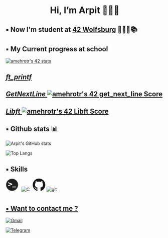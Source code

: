 <h1 align="center"> Hi, I’m Arpit 🙋🏻‍♂️ </h1>

## ▪️ Now I'm student at [42 Wolfsburg](https://42wolfsburg.de) 👨🏻‍💻📚 

## ▪️ My Current progress at school
[![amehrotr's 42 stats](https://badge42.vercel.app/api/v2/clj2uwdhc004908lhti0soiio/stats?cursusId=21&coalitionId=355)](https://profile.intra.42.fr/users/amehrotr)

## <a href='https://github.com/Arpit-42WOB/Arpit-42WOB/tree/main/Ft_Printf' target="ft_printf">*ft_printf*
## <a href='https://github.com/Arpit-42WOB/Arpit-42WOB/tree/main/Get_Next_Line' target="GetNextLine">*GetNextLine*    </a></a>[![amehrotr's 42 get_next_line Score](https://badge42.vercel.app/api/v2/clj2uwdhc004908lhti0soiio/project/3107236)](https://github.com/JaeSeoKim/badge42)
## <a href='https://github.com/Arpit-42WOB/Arpit-42WOB/tree/main/Libft' target="Libft">*Libft*    </a></a>[![amehrotr's 42 Libft Score](https://badge42.vercel.app/api/v2/clj2uwdhc004908lhti0soiio/project/3092589)](https://github.com/JaeSeoKim/badge42)

## ▪️ Github stats 📊

![Arpit's GitHub stats](https://github-readme-stats.vercel.app/api?username=Arpit-42WOB&show_icons=true&theme=github_dark)

![Top Langs](https://github-readme-stats.vercel.app/api/top-langs/?username=Arpit-42WOB&layout=compact&theme=github_dark)

## ▪️ Skills
<img src="https://raw.githubusercontent.com/github/explore/80688e429a7d4ef2fca1e82350fe8e3517d3494d/topics/terminal/terminal.png" alt="git" width="40" height="40"/><img style="margin: 10px" src="https://profilinator.rishav.dev/skills-assets/c-original.svg" alt="C" height="40" /><img src="https://raw.githubusercontent.com/github/explore/78df643247d429f6cc873026c0622819ad797942/topics/github/github.png" alt="<GitHub" width="40" height="40"/> <img src="https://www.vectorlogo.zone/logos/git-scm/git-scm-icon.svg" alt="git" width="40" height="40"/> <a href="https://www.photoshop.com/en" target="_blank" rel="noreferrer">

## ▪️ Want to contact me ? 

<a href='mailto:amehrotr@student.42Wolfsburg.de' target="_blank"><img alt='Gmail' src='https://img.shields.io/badge/Gmail-D14836?style=for-the-badge&logo=gmail&logoColor=white'/></a>
</a>

<a href='https://t.me/Mehrotra_Arpit' target="_blank"><img alt='Telegram' src='https://img.shields.io/badge/Telegram-2CA5E0?style=for-the-badge&logo=telegram&logoColor=white'/></a>
</a>
